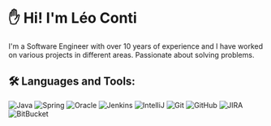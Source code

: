 
# ✋ Hi! I'm Léo Conti 

I'm a Software Engineer with over 10 years of experience and I have worked on various projects in different areas.
Passionate about solving problems.


## 🛠 Languages and Tools:
![Java](https://img.shields.io/badge/Java-ED8B00?style=for-the-badge&logo=openjdk&logoColor=white)
![Spring](https://img.shields.io/badge/Spring-6DB33F?style=for-the-badge&logo=spring&logoColor=white)
![Oracle](https://img.shields.io/badge/Oracle-F80000?style=for-the-badge&logo=Oracle&logoColor=white)
![Jenkins](https://img.shields.io/badge/Jenkins-D24939?style=for-the-badge&logo=Jenkins&logoColor=white)
![IntelliJ](https://img.shields.io/badge/-IntelliJ%20IDEA-black?style=for-the-badge&logo=openjdk&logoColor=white)
![Git](https://img.shields.io/badge/-Git-black?style=for-the-badge&logo=openjdk&logoColor=white)
![GitHub](https://img.shields.io/badge/-GitHub-181717?style=for-the-badge&logo=openjdk&logoColor=white)
![JIRA](https://img.shields.io/badge/-JIRA-0052CC?style=for-the-badge&logo=openjdk&logoColor=white)
![BitBucket](https://img.shields.io/badge/-BitBucket-darkblue?style=for-the-badge&logo=bitbucket&logoColor=white)

